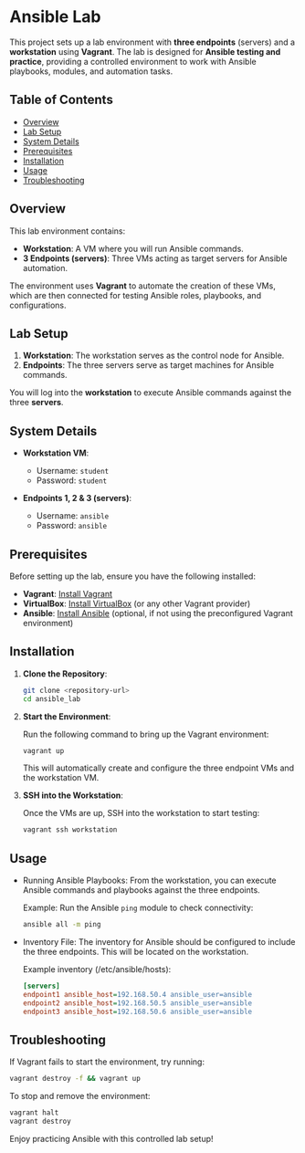 # Ansible Lab

This project sets up a lab environment with **three endpoints** (servers) and a **workstation** using **Vagrant**. The lab is designed for **Ansible testing and practice**, providing a controlled environment to work with Ansible playbooks, modules, and automation tasks.

## Table of Contents

- [Overview](#overview)
- [Lab Setup](#lab-setup)
- [System Details](#system-details)
- [Prerequisites](#prerequisites)
- [Installation](#installation)
- [Usage](#usage)
- [Troubleshooting](#troubleshooting)

## Overview

This lab environment contains:

- **Workstation**: A VM where you will run Ansible commands.
- **3 Endpoints (servers)**: Three VMs acting as target servers for Ansible automation.

The environment uses **Vagrant** to automate the creation of these VMs, which are then connected for testing Ansible roles, playbooks, and configurations.

## Lab Setup

1. **Workstation**: The workstation serves as the control node for Ansible.
2. **Endpoints**: The three servers serve as target machines for Ansible commands.

You will log into the **workstation** to execute Ansible commands against the three **servers**.

## System Details

- **Workstation VM**:
  - Username: `student`
  - Password: `student`

- **Endpoints 1, 2 & 3 (servers)**:
  - Username: `ansible`
  - Password: `ansible`

## Prerequisites

Before setting up the lab, ensure you have the following installed:

- **Vagrant**: [Install Vagrant](https://www.vagrantup.com/docs/installation)
- **VirtualBox**: [Install VirtualBox](https://www.virtualbox.org/wiki/Downloads) (or any other Vagrant provider)
- **Ansible**: [Install Ansible](https://docs.ansible.com/ansible/latest/installation_guide/intro_installation.html) (optional, if not using the preconfigured Vagrant environment)

## Installation

1. **Clone the Repository**:

   ```bash
   git clone <repository-url>
   cd ansible_lab
   ```

2. **Start the Environment**:

    Run the following command to bring up the Vagrant environment:

    ```bash
    vagrant up
    ```
    This will automatically create and configure the three endpoint VMs and the workstation VM.

3. **SSH into the Workstation**:

    Once the VMs are up, SSH into the workstation to start testing:

    ```bash
    vagrant ssh workstation
    ```


## Usage
* Running Ansible Playbooks: From the workstation, you can execute Ansible commands and playbooks against the three endpoints.

    Example: Run the Ansible `ping` module to check connectivity:

    ```bash
    ansible all -m ping
    ```

* Inventory File: The inventory for Ansible should be configured to include the three endpoints. This will be located on the workstation.

    Example inventory (/etc/ansible/hosts):

    ```ini
    [servers]
    endpoint1 ansible_host=192.168.50.4 ansible_user=ansible
    endpoint2 ansible_host=192.168.50.5 ansible_user=ansible
    endpoint3 ansible_host=192.168.50.6 ansible_user=ansible
    ```

## Troubleshooting
If Vagrant fails to start the environment, try running:

```bash
vagrant destroy -f && vagrant up
```

To stop and remove the environment:

```bash
vagrant halt
vagrant destroy
```

Enjoy practicing Ansible with this controlled lab setup!


